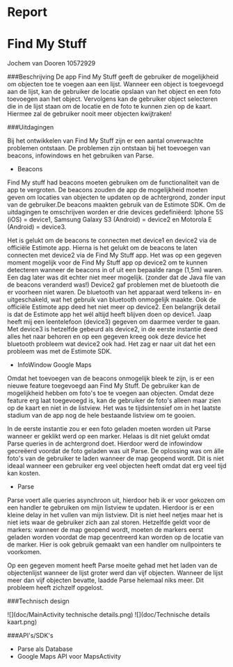 # Report
# Find My Stuff

Jochem van Dooren
10572929

###Beschrijving
De app Find My Stuff geeft de gebruiker de mogelijkheid om objecten toe te voegen aan een lijst. Wanneer een object is toegevoegd aan de lijst, kan de gebruiker de locatie opslaan van het object en een foto toevoegen aan het object. Vervolgens kan de gebruiker object selecteren die in de lijst staan om de locatie en de foto te kunnen zien op de kaart. Hiermee zal de gebruiker nooit meer objecten kwijtraken!

###Uitdagingen

Bij het ontwikkelen van Find My Stuff zijn er een aantal onverwachte problemen ontstaan. De problemen zijn ontstaan bij het toevoegen van beacons, infowindows en het gebruiken van Parse.

- Beacons

Find My stuff had beacons moeten gebruiken om de functionaliteit van de app te vergroten. De beacons zouden de app de mogelijkheid moeten geven om locaties van objecten te updaten op de achtergrond, zonder input van de gebruiker.De beacons maakten gebruik van de Estimote SDK. Om de uitdagingen te omschrijven worden er drie devices gedefiniëerd: Iphone 5S (iOS) = device1, Samsung Galaxy S3 (Android) = device2 en Motorola E (Android) = device3.

Het is gelukt om de beacons te connecten met device1 en device2 via de officiële Estimote app. Hierna is het gelukt om de beacons te laten connecten met device2 via de Find My Stuff app. Het was op een gegeven moment mogelijk voor de Find My Stuff app op device2 om te kunnen detecteren wanneer de beacons in of uit een bepaalde range (1,5m) waren. Een dag later was dit echter niet meer mogelijk. (zonder dat de Java file van de beacons veranderd was!) Device2 gaf problemen met de bluetooth die er voorheen niet waren. De bluetooth van het apparaat werd telkens in- en uitgeschakeld, wat het gebruik van bluetooth onmogelijk maakte. Ook de officiële Estimote app deed het niet meer op device2. Een belangrijk detail is dat de Estimote app het wél altijd heeft blijven doen op device1. Jaap heeft mij een leentelefoon (device3) gegeven om daarmee verder te gaan. Met device3 is hetzelfde gebeurd als device2, in de eerste instantie deed alles het naar behoren en op een gegeven kreeg ook deze device het bluetooth probleem wat device2 ook had. Het zag er naar uit dat het een probleem was met de Estimote SDK. 

- InfoWindow Google Maps

Omdat het toevoegen van de beacons onmogelijk bleek te zijn, is er een nieuwe feature toegevoegd aan Find My Stuff. De gebruiker kan de mogelijkheid hebben om foto's toe te voegen aan objecten. Omdat deze feature erg laat toegevoegd is, kan de gebruiker de foto's alleen maar zien op de kaart en niet in de listview. Het was te tijdsintensief om in het laatste stadium van de app nog de hele bestaande listview om te gooien. 

In de eerste instantie zou er een foto geladen moeten worden uit Parse wanneer er geklikt werd op een marker. Helaas is dit niet gelukt omdat Parse queries in de achtergrond doet. Hierdoor werd de infowindow gecreëerd voordat de foto geladen was uit Parse. De oplossing was om álle foto's van de gebruiker te laden wanneer de map geopend wordt. Dit is niet ideaal wanneer een gebruiker erg veel objecten heeft omdat dat erg veel tijd kan kosten.


- Parse

Parse voert alle queries asynchroon uit, hierdoor heb ik er voor gekozen om een handler te gebruiken om mijn listview te updaten. Hierdoor is er een kleine delay in het vullen van mijn listview. Dit is niet heel netjes maar het is niet iets waar de gebruiker zich aan zal storen. Hetzelfde geldt voor de markers: wanneer de map geopend wordt, moeten de markers eerst geladen worden voordat de map gecentreerd kan worden op de locatie van de marker. Hier is ook gebruik gemaakt van een handler om nullpointers te voorkomen.

Op een gegeven moment heeft Parse moeite gehad met het laden van de objectenlijst wanneer de lijst groter werd dan vijf objecten. Wanneer de lijst meer dan vijf objecten bevatte, laadde Parse helemaal niks meer. Dit probleem heeft zichzelf opgelost.

###Technisch design

![](doc/MainActivity technische details.png)
![](doc/Technische details kaart.png)

###API's/SDK's

- Parse als Database
- Google Maps API voor MapsActivity







